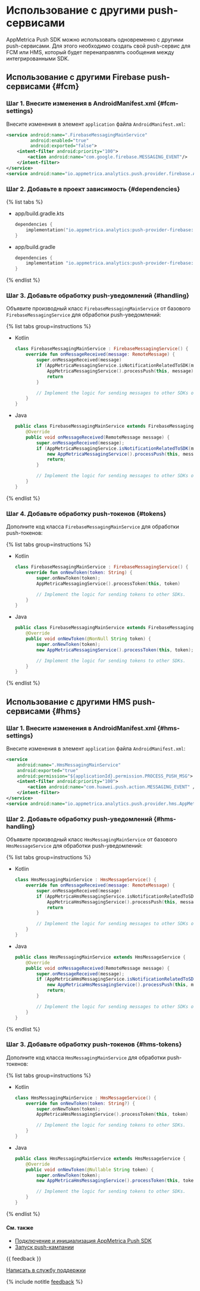 # Использование с другими push-сервисами

AppMetrica Push SDK можно использовать одновременно с другими push-сервисами. Для этого необходимо создать свой push-сервис для FCM или HMS, который будет перенаправлять сообщения между интегрированными SDK.

## Использование с другими Firebase push-сервисами {#fcm}

### Шаг 1. Внесите изменения в AndroidManifest.xml {#fcm-settings}

Внесите изменения в элемент `application` файла `AndroidManifest.xml`:

```xml translate=no
<service android:name=".FirebaseMessagingMainService"
         android:enabled="true"
         android:exported="false">
    <intent-filter android:priority="100">
        <action android:name="com.google.firebase.MESSAGING_EVENT"/>
    </intent-filter>
</service>
<service android:name="io.appmetrica.analytics.push.provider.firebase.AppMetricaMessagingService" tools:node="remove"/>
```

### Шаг 2. Добавьте в проект зависимость {#dependencies}

{% list tabs %}

- app/build.gradle.kts

  ```kotlin translate=no
  dependencies {
      implementation("io.appmetrica.analytics:push-provider-firebase:$appmetrica_push_version")
  }
  ```
- app/build.gradle

  ```groovy translate=no
  dependencies {
      implementation "io.appmetrica.analytics:push-provider-firebase:$appmetrica_push_version"
  }
  ```

{% endlist %}

### Шаг 3. Добавьте обработку push-уведомлений {#handling}

Объявите производный класс `FirebaseMessagingMainService` от базового `FirebaseMessagingService` для обработки push-уведомлений:

{% list tabs group=instructions %}

- Kotlin

  ```kotlin translate=no
  class FirebaseMessagingMainService : FirebaseMessagingService() {
      override fun onMessageReceived(message: RemoteMessage) {
          super.onMessageReceived(message)
          if (AppMetricaMessagingService.isNotificationRelatedToSDK(message)) {
              AppMetricaMessagingService().processPush(this, message)
              return
          }

          // Implement the logic for sending messages to other SDKs or handle own pushes.
      }
  }
  ```
- Java

  ```java translate=no
  public class FirebaseMessagingMainService extends FirebaseMessagingService {
      @Override
      public void onMessageReceived(RemoteMessage message) {
          super.onMessageReceived(message);
          if (AppMetricaMessagingService.isNotificationRelatedToSDK(message)) {
              new AppMetricaMessagingService().processPush(this, message);
              return;
          }

          // Implement the logic for sending messages to other SDKs or handle own pushes.
      }
  }
  ```

{% endlist %}

### Шаг 4. Добавьте обработку push-токенов {#tokens}

Дополните код класса `FirebaseMessagingMainService` для обработки push-токенов:

{% list tabs group=instructions %}

- Kotlin

  ```kotlin translate=no
  class FirebaseMessagingMainService : FirebaseMessagingService() {
      override fun onNewToken(token: String) {
          super.onNewToken(token);
          AppMetricaMessagingService().processToken(this, token)

          // Implement the logic for sending tokens to other SDKs.
      }
  }
  ```

- Java

  ```java translate=no
  public class FirebaseMessagingMainService extends FirebaseMessagingService {
      @Override
      public void onNewToken(@NonNull String token) {
          super.onNewToken(token);
          new AppMetricaMessagingService().processToken(this, token);

          // Implement the logic for sending tokens to other SDKs.
      }
  }
  ```

{% endlist %}

## Использование с другими HMS push-сервисами {#hms}

### Шаг 1. Внесите изменения в AndroidManifest.xml {#hms-settings}

Внесите изменения в элемент `application` файла `AndroidManifest.xml`:

```xml translate=no
<service
    android:name=".HmsMessagingMainService"
    android:exported="true"
    android:permission="${applicationId}.permission.PROCESS_PUSH_MSG">
    <intent-filter android:priority="100">
        <action android:name="com.huawei.push.action.MESSAGING_EVENT" />
    </intent-filter>
</service>
<service android:name="io.appmetrica.analytics.push.provider.hms.AppMetricaHmsMessagingService" tools:node="remove"/>
```

### Шаг 2. Добавьте обработку push-уведомлений {#hms-handling}

Объявите производный класс `HmsMessagingMainService` от базового `HmsMessageService` для обработки push-уведомлений:

{% list tabs group=instructions %}

- Kotlin

  ```kotlin translate=no
  class HmsMessagingMainService : HmsMessageService() {
      override fun onMessageReceived(message: RemoteMessage) {
          super.onMessageReceived(message)
          if (AppMetricaHmsMessagingService.isNotificationRelatedToSDK(message) {
              AppMetricaHmsMessagingService().processPush(this, message)
              return
          }

          // Implement the logic for sending messages to other SDKs or handle own pushes.
      }
  }
  ```

- Java

  ```java translate=no
  public class HmsMessagingMainService extends HmsMessageService {
      @Override
      public void onMessageReceived(RemoteMessage message) {
          super.onMessageReceived(message);
          if (AppMetricaHmsMessagingService.isNotificationRelatedToSDK(message) {
              new AppMetricaHmsMessagingService().processPush(this, message);
              return;
          }

          // Implement the logic for sending messages to other SDKs or handle own pushes.
      }
  }
  ```

{% endlist %}

### Шаг 3. Добавьте обработку push-токенов {#hms-tokens}

Дополните код класса `HmsMessagingMainService` для обработки push-токенов:

{% list tabs group=instructions %}

- Kotlin

  ```kotlin translate=no
  class HmsMessagingMainService : HmsMessageService() {
      override fun onNewToken(token: String?) {
          super.onNewToken(token);
          AppMetricaHmsMessagingService().processToken(this, token)

          // Implement the logic for sending tokens to other SDKs.
      }
  }
  ```

- Java

  ```java translate=no
  public class HmsMessagingMainService extends HmsMessageService {
      @Override
      public void onNewToken(@Nullable String token) {
          super.onNewToken(token);
          new AppMetricaHmsMessagingService().processToken(this, token);

          // Implement the logic for sending tokens to other SDKs.
      }
  }
  ```

{% endlist %}

#### См. также

- [Подключение и инициализация AppMetrica Push SDK](quick-start.md)
- [Запуск push-кампании](../../../push/marketing.md)

{{ feedback }}

<a href="../../../troubleshooting/feedback-new.html">
  <span class="button">Написать в службу поддержки</span>
</a>

{% include notitle [feedback](../../../_includes/feedback-button.md) %}
